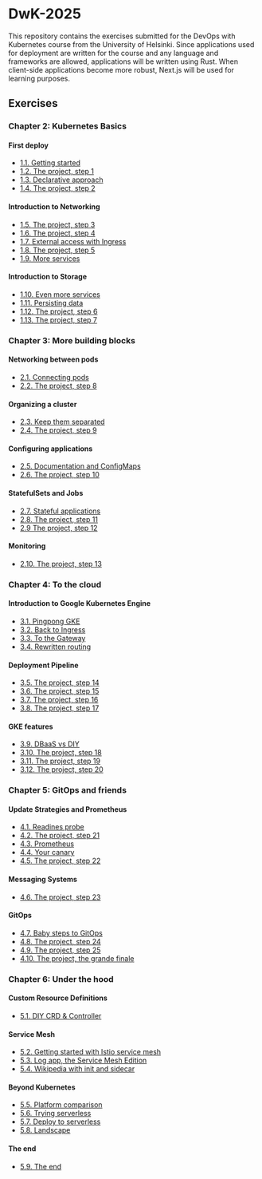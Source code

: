 # DwK-2025

This repository contains the exercises submitted for the DevOps with Kubernetes course from the University of Helsinki. Since applications used for deployment are written for the course and any language and frameworks are allowed, applications will be written using Rust. When client-side applications become more robust, Next.js will be used for learning purposes.

## Exercises

### Chapter 2: Kubernetes Basics

#### First deploy

- [1.1. Getting started](https://github.com/dev0T/DwK-2025/tree/1.1/log_output)
- [1.2. The project, step 1](https://github.com/dev0T/DwK-2025/tree/1.2/the_project)
- [1.3. Declarative approach](https://github.com/dev0T/DwK-2025/tree/1.3/log_output)
- [1.4. The project, step 2](https://github.com/dev0T/DwK-2025/tree/1.4/the_project)

#### Introduction to Networking

- [1.5. The project, step 3](https://github.com/dev0T/DwK-2025/tree/1.5/the_project)
- [1.6. The project, step 4](https://github.com/dev0T/DwK-2025/tree/1.6/the_project)
- [1.7. External access with Ingress](https://github.com/dev0T/DwK-2025/tree/1.7/log_output)
- [1.8. The project, step 5](https://github.com/dev0T/DwK-2025/tree/1.8/the_project/)
- [1.9. More services](https://github.com/dev0T/DwK-2025/tree/1.9/log_output)

#### Introduction to Storage
- [1.10. Even more services](https://github.com/dev0T/DwK-2025/tree/1.10/log_output)
- [1.11. Persisting data](https://github.com/dev0T/DwK-2025/tree/1.11/log_output)
- [1.12. The project, step 6](https://github.com/dev0T/DwK-2025/tree/1.12/the_project)
- [1.13. The project, step 7](https://github.com/dev0T/DwK-2025/tree/1.13/the_project)

### Chapter 3: More building blocks

#### Networking between pods

- [2.1. Connecting pods](https://github.com/dev0T/DwK-2025/tree/2.1/log_output)
- [2.2. The project, step 8](https://github.com/dev0T/DwK-2025/tree/2.2/the_project)

#### Organizing a cluster

- [2.3. Keep them separated](https://github.com/dev0T/DwK-2025/tree/2.3/log_output)
- [2.4. The project, step 9](https://github.com/dev0T/DwK-2025/tree/2.4/the_project)

#### Configuring applications

- [2.5. Documentation and ConfigMaps](https://github.com/dev0T/DwK-2025/tree/2.5/log_output)
- [2.6. The project, step 10](https://github.com/dev0T/DwK-2025/tree/2.6/the_project)

#### StatefulSets and Jobs

- [2.7. Stateful applications](https://github.com/dev0T/DwK-2025/tree/2.7/log_output)
- [2.8. The project, step 11](https://github.com/dev0T/DwK-2025/tree/2.8/the_project)
- [2.9 The project, step 12](https://github.com/dev0T/DwK-2025/tree/2.9/the_project)

#### Monitoring

- [2.10. The project, step 13](https://github.com/dev0T/DwK-2025/tree/2.10/the_project)

### Chapter 4: To the cloud

#### Introduction to Google Kubernetes Engine

- [3.1. Pingpong GKE](https://github.com/dev0T/DwK-2025/tree/3.1/log_output)
- [3.2. Back to Ingress](https://github.com/dev0T/DwK-2025/tree/3.2/log_output)
- [3.3. To the Gateway](https://github.com/dev0T/DwK-2025/tree/3.3/log_output)
- [3.4. Rewritten routing](https://github.com/dev0T/DwK-2025/tree/3.4/log_output)

#### Deployment Pipeline

- [3.5. The project, step 14](https://github.com/dev0T/DwK-2025/tree/3.5/log_output)
- [3.6. The project, step 15](https://github.com/dev0T/DwK-2025/tree/3.6/.github/workflows)
- [3.7. The project, step 16](https://github.com/dev0T/DwK-2025/tree/3.7/.github)
- [3.8. The project, step 17](https://github.com/dev0T/DwK-2025/tree/3.8/.github/workflows)

#### GKE features


- [3.9. DBaaS vs DIY](https://github.com/dev0T/DwK-2025/tree/3.9/the_project)
- [3.10. The project, step 18](https://github.com/dev0T/DwK-2025/tree/3.11/the_project)
- [3.11. The project, step 19](https://github.com/dev0T/DwK-2025/tree/3.11/the_project)
- [3.12. The project, step 20](https://github.com/dev0T/DwK-2025/tree/3.12/the_project)

### Chapter 5: GitOps and friends

#### Update Strategies and Prometheus

- [4.1. Readines probe](https://github.com/dev0T/DwK-2025/tree/4.1/log_output)
- [4.2. The project, step 21](https://github.com/dev0T/DwK-2025/tree/4.2/the_project)
- [4.3. Prometheus]()
- [4.4. Your canary]()
- [4.5. The project, step 22]()

#### Messaging Systems

- [4.6. The project, step 23]()

#### GitOps

- [4.7. Baby steps to GitOps]()
- [4.8. The project, step 24]()
- [4.9. The project, step 25]()
- [4.10. The project, the grande finale]()

### Chapter 6: Under the hood

#### Custom Resource Definitions

- [5.1. DIY CRD & Controller]()

#### Service Mesh

- [5.2. Getting started with Istio service mesh]()
- [5.3. Log app, the Service Mesh Edition]()
- [5.4. Wikipedia with init and sidecar]()

#### Beyond Kubernetes

- [5.5. Platform comparison]()
- [5.6. Trying serverless]()
- [5.7. Deploy to serverless]()
- [5.8. Landscape]()

#### The end

- [5.9. The end]()